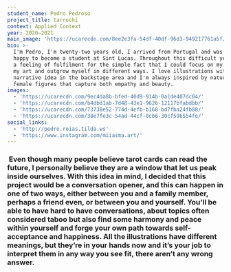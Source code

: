 ```yaml
---
student_name: Pedro Pedroso
project_title: tarrochi
context: Applied Context
year: 2020—2021
main_image: 'https://ucarecdn.com/8ee2e3fa-54df-40df-96d3-949217761a5f/'
bio: >-
  I'm Pedro, I'm twenty-two years old, I arrived from Portugal and was very
  happy to become a student at Sint Lucas. Throughout this difficult year I had
  a feeling of fulfilment for the simple fact that I could focus on my work and
  my art and outgrow myself in different ways. I love illustrations with a
  narrative idea in the backstage area and I'm always inspired by nature and
  female figures that capture both empathy and beauty.
images:
  - 'https://ucarecdn.com/9ec4da8b-bfed-40d9-914b-0a1de407dc04/'
  - 'https://ucarecdn.com/b4dbd1ab-7d48-43e1-9626-12117bfabdbb/'
  - 'https://ucarecdn.com/73738e52-774d-4efb-b168-bd7fba24fb88/'
  - 'https://ucarecdn.com/38e7fe3c-54ad-44cf-8cb6-30cf596554fe/'
social_links:
  - 'http://pedro.roias.tilda.ws'
  - 'https://www.instagram.com/miiasma.art/'
---
```

###  Even though many people believe tarot cards can read the future, I personally believe they are a window that let us peak inside ourselves. With this idea in mind, I decided that this project would be a conversation opener, and this can happen in one of two ways, either between you and a family member, perhaps a friend even, or between you and yourself. You’ll be able to have hard to have conversations, about topics often considered taboo but also find some harmony and peace within yourself and forge your own path towards self-acceptance and happiness. All the illustrations have different meanings, but they’re in your hands now and it’s your job to interpret them in any way you see fit, there aren’t any wrong answer.